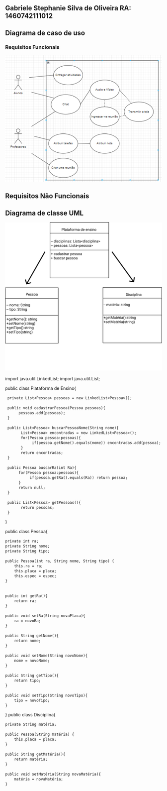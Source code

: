 ## Gabriele Stephanie Silva de Oliveira RA: 1460742111012	

## Diagrama de caso de uso

### Requisitos Funcionais

<img src = "https://github.com/oliveira-gabriele/bertoti/blob/main/Engenharia%20de%20Software%20I/caso-de-uso.png">

## Requisitos Não Funcionais



## Diagrama de classe UML

<img src = "https://github.com/oliveira-gabriele/bertoti/blob/main/Engenharia%20de%20Software%20I/Diagrama%20de%20Classe.png">


import java.util.LinkedList;
import java.util.List;

public class Plataforma de Ensino{

     private List<Pessoa> pessoas = new LinkedList<Pessoa>();

     public void cadastrarPessoa(Pessoa pessoas){
          pessoas.add(pessoas);
     }

     public List<Pessoa> buscarPessoaNome(String nome){
           List<Pessoa> encontradas = new LinkedList<Pessoa>();
           for(Pessoa pessoa:pessoas){
                if(pessoa.getNome().equals(nome)) encontradas.add(pessoa);
           }
           return encontradas;
     }

     public Pessoa buscarRa(int Ra){
          for(Pessoa pessoa:pessoas){
               if(pessoa.getRa().equals(Ra)) return pessoa; 
          }
          return null;
     }

     public List<Pessoa> getPessoas(){
           return pessoas;
     }
}

public class Pessoa{
	
	private int ra;
	private String nome;
	private String tipo;
	
	public Pessoa(int ra, String nome, String tipo) {
		this.ra = ra;
		this.placa = placa;
		this.espec = espec;
	}


	public int getRa(){
		return ra;
	}
	
	public void setRa(String novaPlaca){
		ra = novoRa;
	}

	public String getNome(){
		return nome;
	}
	
	public void setNome(String novoNome){
		nome = novoNome;
	}

	public String getTipo(){
		return tipo;
	}
	
	public void setTipo(String novoTipo){
		tipo = novoTipo;
	}

}
public class Disciplina{
	
	private String matéria;
		
	public Pessoa(String matéria) {
		this.placa = placa;
	}

	public String getMatéria(){
		return matéria;
	}
	
	public void setMatéria(String novaMatéria){
		matéria = novaMatéria;
	}





